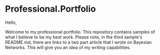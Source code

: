 # Professional.Portfolio

Hello,

Welcome to my professional portfolio. This repository contains samples of what I believe to be
my best work. Please note, in the third sample's README.md, there are links to a two part article 
that I wrote on Bayesian Networks. This will give you an idea of my writing capabilities.

